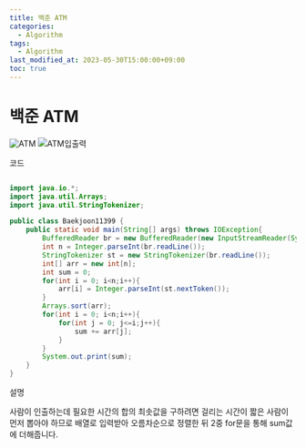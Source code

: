 ```yaml
---
title: 백준 ATM
categories: 
  - Algorithm
tags:
  - Algorithm
last_modified_at: 2023-05-30T15:00:00+09:00
toc: true
---
```

# 백준 ATM
![ATM](https://github.com/do-bby/Algoritm/assets/58400107/4a4dfa3c-849b-4d5e-8c82-3ffc5c15ee00)
![ATM입출력](https://github.com/do-bby/Algoritm/assets/58400107/07939435-96b6-454c-9a07-cd41e9c4cafe)


코드

```java

import java.io.*;
import java.util.Arrays;
import java.util.StringTokenizer;

public class Baekjoon11399 {
    public static void main(String[] args) throws IOException{
        BufferedReader br = new BufferedReader(new InputStreamReader(System.in));
        int n = Integer.parseInt(br.readLine());
        StringTokenizer st = new StringTokenizer(br.readLine());
        int[] arr = new int[n];
        int sum = 0;
        for(int i = 0; i<n;i++){
            arr[i] = Integer.parseInt(st.nextToken());
        }
        Arrays.sort(arr);
        for(int i = 0; i<n;i++){
            for(int j = 0; j<=i;j++){
                sum += arr[j];
            }
        }
        System.out.print(sum);
    }
}

```


설명

사람이 인출하는데 필요한 시간의 합의 최솟값을 구하려면
걸리는 시간이 짧은 사람이 먼저 뽑아야 하므로 배열로 입력받아 오름차순으로 정렬한 뒤
2중 for문을 통해 sum값에 더해줍니다.